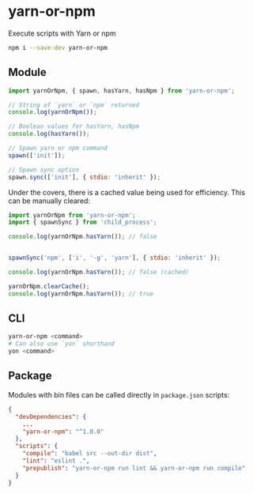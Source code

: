 # yarn-or-npm
Execute scripts with Yarn or npm

```sh
npm i --save-dev yarn-or-npm
```

## Module

```js
import yarnOrNpm, { spawn, hasYarn, hasNpm } from 'yarn-or-npm';

// String of `yarn` or `npm` returned
console.log(yarnOrNpm());

// Boolean values for hasYarn, hasNpm
console.log(hasYarn());

// Spawn yarn or npm command
spawn(['init']);

// Spawn sync option
spawn.sync(['init'], { stdio: 'inherit' });
```

Under the covers, there is a cached value being used for efficiency. This can be manually cleared:

```js
import yarnOrNpm from 'yarn-or-npm';
import { spawnSync } from 'child_process';

console.log(yarnOrNpm.hasYarn()); // false


spawnSync('npm', ['i', '-g', 'yarn'], { stdio: 'inherit' });

console.log(yarnOrNpm.hasYarn()); // false (cached)

yarnOrNpm.clearCache();
console.log(yarnOrNpm.hasYarn()); // true
```

## CLI

```sh
yarn-or-npm <command>
# Can also use `yon` shorthand
yon <command>
```

## Package

Modules with bin files can be called directly in `package.json` scripts:

```json
{
  "devDependencies": {
    ...
    "yarn-or-npm": "^1.0.0"
  },
  "scripts": {
    "compile": "babel src --out-dir dist",
    "lint": "eslint .",
    "prepublish": "yarn-or-npm run lint && yarn-or-npm run compile"
  }
}
```
